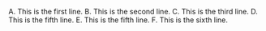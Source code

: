 A. This is the first line.
B. This is the second line.
C. This is the third line.
D. This is the fifth line.
E. This is the fifth line.
F. This is the sixth line.
